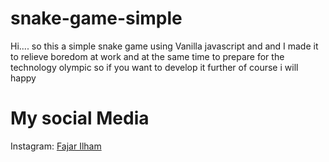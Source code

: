 # snake-game-simple
Hi.... so this a simple snake game using Vanilla javascript and and I made it to relieve boredom at work and at the same time to prepare for the technology olympic so if you want to develop it further of course i will happy

# My social Media 

Instagram:
<a href="https://www.instagram.com/fajar.ilhaam/">Fajar Ilham</a>
